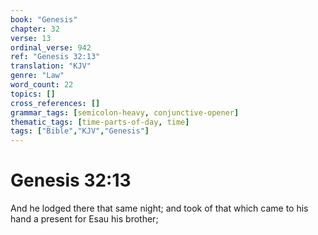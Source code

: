 ```yaml
---
book: "Genesis"
chapter: 32
verse: 13
ordinal_verse: 942
ref: "Genesis 32:13"
translation: "KJV"
genre: "Law"
word_count: 22
topics: []
cross_references: []
grammar_tags: [semicolon-heavy, conjunctive-opener]
thematic_tags: [time-parts-of-day, time]
tags: ["Bible","KJV","Genesis"]
---
```


# Genesis 32:13

And he lodged there that same night; and took of that which came to his hand a present for Esau his brother;
